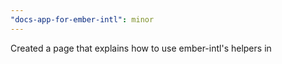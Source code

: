 ```yaml
---
"docs-app-for-ember-intl": minor
---
```


Created a page that explains how to use ember-intl's helpers in <template> tag

